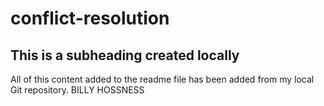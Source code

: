 # conflict-resolution

## This is a subheading created locally

All of this content added to the readme file has been added from my local Git repository. BILLY HOSSNESS
